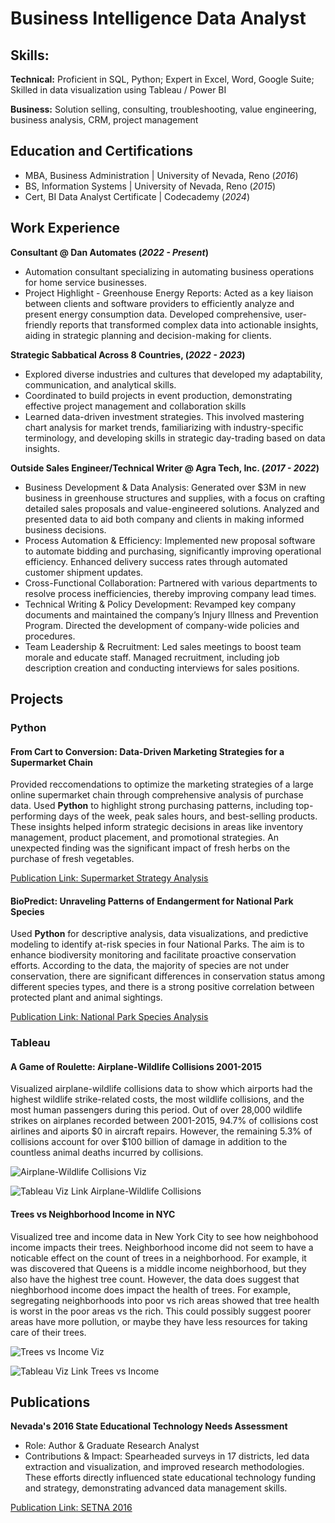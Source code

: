 # Business Intelligence Data Analyst

## Skills: 
**Technical:** Proficient in SQL, Python; Expert in Excel, Word, Google Suite; Skilled in data visualization using Tableau / Power BI

**Business:** Solution selling, consulting, troubleshooting, value engineering, business analysis, CRM, project management

## Education and Certifications							       		
- MBA, Business Administration | University of Nevada, Reno (_2016_)	 			        		
- BS, Information Systems | University of Nevada, Reno (_2015_)
- Cert, BI Data Analyst Certificate | Codecademy (_2024_)

## Work Experience
**Consultant @ Dan Automates (_2022 - Present_)**
- Automation consultant specializing in automating business operations for home service businesses.
- Project Highlight - Greenhouse Energy Reports: Acted as a key liaison between clients and software providers to efficiently analyze and present energy consumption data. Developed comprehensive, user-friendly reports that transformed complex data into actionable insights, aiding in strategic planning and decision-making for clients.

**Strategic Sabbatical Across 8 Countries, (_2022 - 2023_)**
- Explored diverse industries and cultures that developed my adaptability, communication, and analytical skills.
- Coordinated to build projects in event production, demonstrating effective project management and collaboration skills
- Learned data-driven investment strategies. This involved mastering chart analysis for market trends, familiarizing with industry-specific terminology, and developing skills in strategic day-trading based on data insights.

**Outside Sales Engineer/Technical Writer @ Agra Tech, Inc. (_2017 - 2022_)** 
- Business Development & Data Analysis: Generated over $3M in new business in greenhouse structures and supplies, with a focus on crafting detailed sales proposals and value-engineered solutions. Analyzed and presented data to aid both company and clients in making informed business decisions.
- Process Automation & Efficiency: Implemented new proposal software to automate bidding and purchasing, significantly improving operational efficiency. Enhanced delivery success rates through automated customer shipment updates.
- Cross-Functional Collaboration: Partnered with various departments to resolve process inefficiencies, thereby improving company lead times.
- Technical Writing & Policy Development: Revamped key company documents and maintained the company’s Injury Illness and Prevention Program. Directed the development of company-wide policies and procedures.
- Team Leadership & Recruitment: Led sales meetings to boost team morale and educate staff. Managed recruitment, including job description creation and conducting interviews for sales positions.

## Projects

### Python
#### From Cart to Conversion: Data-Driven Marketing Strategies for a Supermarket Chain

Provided reccomendations to optimize the marketing strategies of a large online supermarket chain through comprehensive analysis of purchase data. Used **Python** to highlight strong purchasing patterns, including top-performing days of the week, peak sales hours, and best-selling products. These insights helped inform strategic decisions in areas like inventory management, product placement, and promotional strategies. An unexpected finding was the significant impact of fresh herbs on the purchase of fresh vegetables.

[Publication Link: Supermarket Strategy Analysis](https://github.com/DanJMonk/SupermarketStrategyAnalytics)

#### BioPredict: Unraveling Patterns of Endangerment for National Park Species

Used **Python** for descriptive analysis, data visualizations, and predictive modeling to identify at-risk species in four National Parks. The aim is to enhance biodiversity monitoring and facilitate proactive conservation efforts. According to the data, the majority of species are not under conservation, there are significant differences in conservation status among different species types, and there is a strong positive correlation between protected plant and animal sightings.

[Publication Link: National Park Species Analysis](https://github.com/DanJMonk/NationalParksSpeciesAnalysis)

### Tableau
#### A Game of Roulette: Airplane-Wildlife Collisions 2001-2015
Visualized airplane-wildlife collisions data to show which airports had the highest wildlife strike-related costs, the most wildlife collisions, and the most human passengers during this period. Out of over 28,000 wildlife strikes on airplanes recorded between 2001-2015, 94.7%  of collisions cost airlines and aiports $0 in aircraft repairs. However, the remaining 5.3% of collisions account for over $100 billion of damage in addition to the countless animal deaths incurred by collisions. 

![Airplane-Wildlife Collisions Viz](/assets/img/Airplane-Wildlife_Collisions.png)

![Tableau Viz Link Airplane-Wildlife Collisions](https://public.tableau.com/views/AGameofRouletteAirplane-WildlifeCollisions2001-2015_17038299399940/Dashboard1?:language=en-US&:display_count=n&:origin=viz_share_link)

#### Trees vs Neighborhood Income in NYC
Visualized tree and income data in New York City to see how neighbohood income impacts their trees. Neighborhood income did not seem to have a noticable effect on the count of trees in a neighborhood. For example, it was discovered that Queens is a middle income neighborhood, but they also have the highest tree count. However, the data does suggest that nieghborhood income does impact the health of trees. For example, segregating neighborhoods into poor vs rich areas showed that tree health is worst in the poor areas vs the rich. This could possibly suggest poorer areas have more pollution, or maybe they have less resources for taking care of their trees.

![Trees vs Income Viz](/assets/img/tree_vs_income_NYC.png)

![Tableau Viz Link Trees vs Income](https://public.tableau.com/shared/4KDW9X8SD?:display_count=n&:origin=viz_share_link)

## Publications

**Nevada's 2016 State Educational Technology Needs Assessment**
- Role: Author & Graduate Research Analyst 
- Contributions & Impact: Spearheaded surveys in 17 districts, led data extraction and visualization, and improved research methodologies. These efforts directly influenced state educational technology funding and strategy, demonstrating advanced data management skills.

[Publication Link: SETNA 2016](https://www.slideshare.net/DanielMonk3/setna16final-7)

